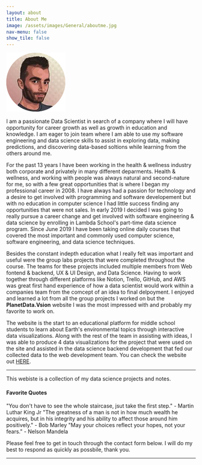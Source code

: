 ```yaml
---
layout: about
title: About Me
image: /assets/images/General/aboutme.jpg
nav-menu: false
show_tile: false
---
```


![ProfilePic](/assets/images/General/aboutme.jpg)

I am a passionate Data Scientist in search of a company where I will have opportunity for career growth as well as growth in education and knowledge.  I am eager to join team where I am able to use my software engineering and data science skills to assist in exploring data, making predictions, and discovering data-based soltions while learning from the others around me.

 For the past 13 years I have been working in the health & wellness industry both corporate and privately in many different deparments.  Health & wellness, and working with people was always natural and second-nature for me, so with a few great opportunities that is where I began my professional career in 2008.  I have always had a passion for technology and a desire to get involved with programming and software developement but with no education in computer science I had little success finding any opportunities that were not sales. In early 2019 I decided I was going to really pursue a career change and get involved with software engineering & data science by enrolling in Lambda School's part-time data science program.  Since June 2019 I have been 
taking online daily courses that covered the most important and commonly used computer science, software engineering, and data science techniques.  

Besides the constant indepth education what I really felt was important and useful were the group labs projects that were completed throughout the course.  The teams for these projects included multiple members from Web fontend & backend, UX & UI Design, and Data Science.  Having to work together through different platforms like Notion, Trello, GitHub, and AWS was great first hand experience of how a data scientist would work within a companies team from the comcept of an idea to final delpoyment.  I enjoyed and learned a lot from all the group projects I worked on but the **PlanetData.Vsion** website I was the most impressed with and probably my favorite to work on.  

The website is the start to an educational platform for middle school students to learn about Earth's environmental topics through interactive data visualizations.  Along with the rest of the team in assisting with ideas, I was able to produce 4 data visualizations for the project that were used on the site and assisted in the data science backend development that fed our collected data to the web development team.  You can check the website out [HERE](https://planetdata.vision).

---
This webiste is a collection of my data science projects and notes.

#### Favorite Quotes 

"You don't have to see the whole staircase, jsut take the first step." - Martin Luthar King Jr
"The greatness of a man is not in how much wealth he acquires, but in his integrity and his ability to affect those around him positively." - Bob Marley
"May your choices reflect your hopes, not your fears." - Nelson Mandela

Please feel free to get in touch through the contact form below.  I will do my best to respond as quickly as possbile, thank you.

---

